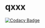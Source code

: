 # qxxx

[![Codacy Badge](https://api.codacy.com/project/badge/Grade/82110e86566646d5a081cf2a483024b9)](https://www.codacy.com/app/milan.dunghubel/qxxx?utm_source=github.com&amp;utm_medium=referral&amp;utm_content=gejza/qxxx&amp;utm_campaign=Badge_Grade)
